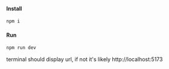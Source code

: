 #### Install

```bash
npm i
```

#### Run

```bash
npm run dev
```

terminal should display url, if not it's likely http://localhost:5173
